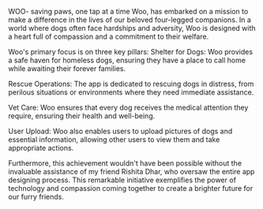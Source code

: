 WOO- saving paws, one tap at a time
Woo, has embarked on a mission to make a difference in the lives of our beloved four-legged companions. In a world where dogs often face hardships and adversity, Woo is designed with a heart full of compassion and a commitment to their welfare.

Woo's primary focus is on three key pillars:
Shelter for Dogs: Woo provides a safe haven for homeless dogs, ensuring they have a place to call home while awaiting their forever families.

Rescue Operations: The app is dedicated to rescuing dogs in distress, from perilous situations or environments where they need immediate assistance.

Vet Care: Woo ensures that every dog receives the medical attention they require, ensuring their health and well-being.

User Upload: Woo also enables users to upload pictures of dogs and essential information, allowing other users to view them and take appropriate actions.

Furthermore, this achievement wouldn't have been possible without the invaluable assistance of my friend Rishita Dhar, who oversaw the entire app designing process.
This remarkable initiative exemplifies the power of technology and compassion coming together to create a brighter future for our furry friends.
